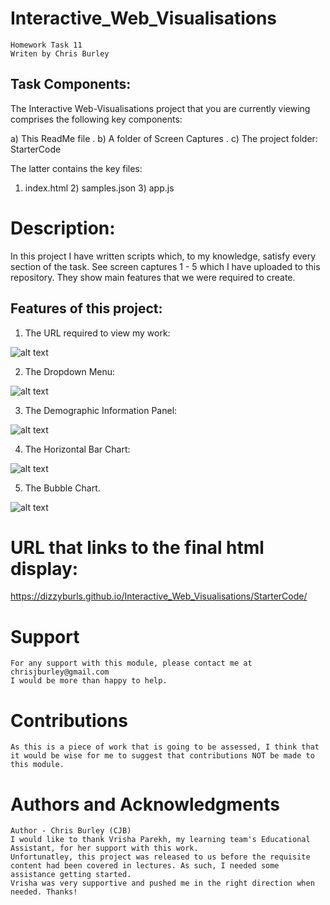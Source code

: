 # Interactive_Web_Visualisations

    Homework Task 11
    Writen by Chris Burley

## Task Components:

The Interactive Web-Visualisations project that you are currently viewing comprises the following key components:

a) This ReadMe file
.
b) A folder of Screen Captures
.
c) The project folder: StarterCode

The latter contains the key files:

1) index.html     2) samples.json      3) app.js      

  
# Description:

In this project I have written scripts which, to my knowledge, satisfy every section of the task. 
See screen captures 1 - 5 which I have uploaded to this repository. They show main features that we were required to create.

## Features of this project:

1) The URL required to view my work:

![alt text](Screen_Captures/Screen_Capture_1-Address_Bar)

2) The Dropdown Menu:

![alt text](Screen_Captures/Screen_Capture_2-Dropdown_Menu.jpeg)

3) The Demographic Information Panel:

![alt text](Screen_Captures/Screen_Capture_3-Demographic_Info_Panel.jpeg)

4) The Horizontal Bar Chart:

![alt text](Screen_Captures/Screen_Capture_4-Horizontal_Bar_Chart.jpeg)

5) The Bubble Chart.

![alt text](Screen_Captures/Screen_Capture_5-Bubble_Chart.jpeg)

# URL that links to the final html display:

https://dizzyburls.github.io/Interactive_Web_Visualisations/StarterCode/

     
# Support

    For any support with this module, please contact me at chrisjburley@gmail.com
    I would be more than happy to help.

# Contributions

    As this is a piece of work that is going to be assessed, I think that it would be wise for me to suggest that contributions NOT be made to this module.

# Authors and Acknowledgments

    Author - Chris Burley (CJB)
    I would like to thank Vrisha Parekh, my learning team's Educational Assistant, for her support with this work.
    Unfortunatley, this project was released to us before the requisite content had been covered in lectures. As such, I needed some assistance getting started. 
    Vrisha was very supportive and pushed me in the right direction when needed. Thanks!
